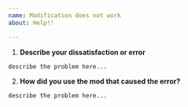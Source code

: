 ```yaml
---
name: Modification does not work
about: Help!!

---
```


1. **Describe your dissatisfaction or error**
```
describe the problem here...
```

2. **How did you use the mod that caused the error?**
```
describe the problem here...
```
